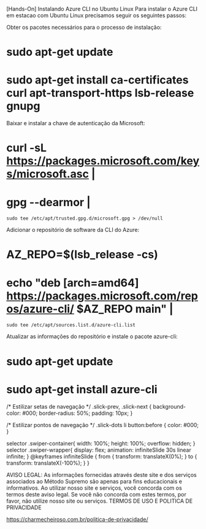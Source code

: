 [Hands-On] Instalando Azure CLI no Ubuntu Linux
 Para instalar o Azure CLI em estacao com Ubuntu Linux precisamos seguir os seguintes passos:



Obter os pacotes necessários para o processo de instalação:



#  sudo apt-get update
# sudo apt-get install ca-certificates curl apt-transport-https lsb-release gnupg


Baixar e instalar a chave de autenticação da Microsoft:

# curl -sL https://packages.microsoft.com/keys/microsoft.asc |
   #  gpg --dearmor |
    sudo tee /etc/apt/trusted.gpg.d/microsoft.gpg > /dev/null


Adicionar o repositório de software da CLI do Azure:

# AZ_REPO=$(lsb_release -cs)
#  echo "deb [arch=amd64] https://packages.microsoft.com/repos/azure-cli/ $AZ_REPO main" |
    sudo tee /etc/apt/sources.list.d/azure-cli.list


Atualizar as informações do repositório e instale o pacote azure-cli:



# sudo apt-get update
# sudo apt-get install azure-cli



/* Estilizar setas de navegação */
.slick-prev, .slick-next {
    background-color: #000;
    border-radius: 50%;
    padding: 10px;
}

/* Estilizar pontos de navegação */
.slick-dots li button:before {
    color: #000;
}



selector .swiper-container{
    width: 100%;
    height: 100%;
    overflow: hidden;
}
selector .swiper-wrapper{
    display: flex;
    animation: infiniteSlide 30s linear infinite;
}
@keyframes infiniteSlide {
    from {
        transform: translateX(0%);
    }
    to {
        transform: translateX(-100%);
    }
}


AVISO LEGAL: As informações fornecidas através deste site e dos serviços associados ao Método Supremo são apenas para fins educacionais e informativos.
Ao utilizar nosso site e serviços, você concorda com os termos deste aviso legal. Se você não concorda com estes termos, por favor, não utilize nosso site ou serviços.
TERMOS DE USO E POLITICA DE PRIVACIDADE

https://charmecheiroso.com.br/politica-de-privacidade/